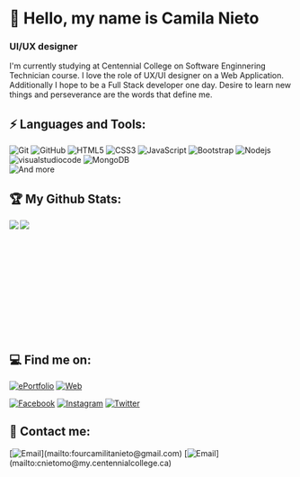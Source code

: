    
# 👋 Hello, my name is Camila Nieto
### UI/UX designer

<!--
**CamilaNieto-Centennial/CamilaNieto-Centennial** is a ✨ _special_ ✨ repository because its `README.md` (this file) appears on your GitHub profile.-->

I'm currently studying at Centennial College on Software Enginnering Technician course.
I love the role of UX/UI designer on a Web Application. Additionally I hope to be a Full Stack developer one day.
Desire to learn new things and perseverance are the words that define me.

## ⚡ Languages and Tools:

![Git](https://img.shields.io/badge/Git-F1502F?style=for-the-badge&logo=git&logoColor=white&labelColor=000000)
![GitHub](https://img.shields.io/badge/GitHub-211F1F?style=for-the-badge&logo=github&logoColor=white&labelColor=000000)
![HTML5](https://img.shields.io/badge/HTML-FF461E?style=for-the-badge&logo=html5&logoColor=white&labelColor=101010)
![CSS3](https://img.shields.io/badge/CSS-2783FF?style=for-the-badge&logo=CSS3&logocolor=white&labelColor=101010)
![JavaScript](https://img.shields.io/badge/JavaScript-F0DB4F?style=for-the-badge&logo=JavaScript&logoColor=white&labelColor=101010)
![Bootstrap](https://img.shields.io/badge/Bootstrap-602C50?style=for-the-badge&logo=bootstrap&logoColor=white&labelColor=101010)
![Nodejs](https://img.shields.io/badge/Nodejs-3C873A?style=for-the-badge&logo=Node.js&logoColor=white&labelColor=101010)
![visualstudiocode](https://img.shields.io/badge/VS_Code-0078d7?style=for-the-badge&logo=visualstudiocode&logoColor=white&labelColor=101010)
![MongoDB](https://img.shields.io/badge/MongoDB-12A006?style=for-the-badge&logo=MongoDB&logoColor=white&labelColor=101010)</br>
![And more](https://img.shields.io/badge/And_more-000000?style=for-the-badge&logo=uiux&logoColor=white&labelColor=101010)

## 🏆 My Github Stats:

<div>
<a href="https://github-readme-stats.vercel.app/api?username=CamilaNieto-Centennial&theme=tokyonight">
  <img  align="left" src="https://github-readme-stats.vercel.app/api?username=CamilaNieto-Centennial&count_private=true&show_icons=true&theme=tokyonight" />
</a>
<a href="https://github-readme-stats.vercel.app/api/top-langs/?username=CamilaNieto-Centennial&hide=php&theme=tokyonight">
  <img align="left" src="https://github-readme-stats.vercel.app/api/top-langs/?username=CamilaNieto-Centennial&hide=php&theme=tokyonight" />
</a>
</div>
   
<br>
<br>
<br>
<br>
<br>
<br>
<br>
<br>
<br>
<br>
<br>
<br>


## 💻 Find me on:
[![ePortfolio](https://img.shields.io/badge/My_ePortfolio-portfolioCamila.com-12A006?style=for-the-badge&logo=wordpress&logoColor=white&labelColor=101010)](https://comp229-assignment1-camila.herokuapp.com/)
[![Web](https://img.shields.io/badge/My_Own_Web-camilanieto.com-12A006?style=for-the-badge&logo=wordpress&logoColor=white&labelColor=101010)](https://camila-comp229-assignment2.herokuapp.com/)</br>  

[![Facebook](https://img.shields.io/badge/Facebook-@camilanieto-1877F2?style=for-the-badge&logo=facebook&logoColor=white&labelColor=101010)](https://facebook.com/camila.nieto.3192)
[![Instagram](https://img.shields.io/badge/Instagram-@camilanieto4444-E4405F?style=for-the-badge&logo=instagram&logoColor=white&labelColor=101010)](https://www.instagram.com/camilanieto4444/)
[![Twitter](https://img.shields.io/badge/Twitter-@Camila84071589-14a1f0?style=for-the-badge&logo=twitter&logoColor=white&labelColor=101010)](https://twitter.com/Camila84071589)


## 📧 Contact me:

[![Email](https://img.shields.io/badge/fourcamilitanieto@gmail.com-my_personal_email_(slow_response)-D14836?style=for-the-badge&logo=gmail&logoColor=white&labelColor=101010)](mailto:fourcamilitanieto@gmail.com)
[![Email](https://img.shields.io/badge/cnietomo@my.centennialcollege.ca-my_centennial_college_email_(quick_response)-orange?style=for-the-badge&logo=gmail&logoColor=white&labelColor=101010)](mailto:cnietomo@my.centennialcollege.ca)
